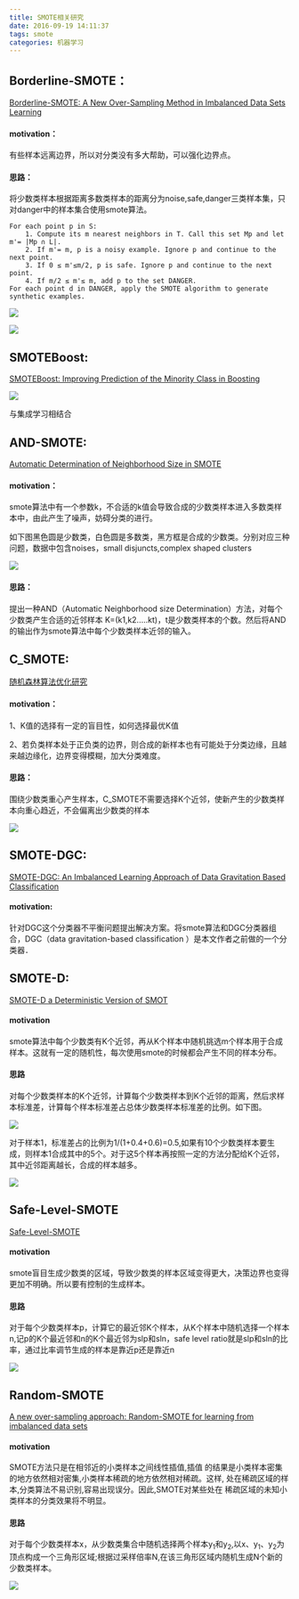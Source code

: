 ```yaml
---
title: SMOTE相关研究
date: 2016-09-19 14:11:37
tags: smote
categories: 机器学习  
---
```


## Borderline-SMOTE：

[Borderline-SMOTE: A New Over-Sampling Method in
Imbalanced Data Sets Learning](http://download.springer.com/static/pdf/440/chp%253A10.1007%252F11538059_91.pdf?originUrl=http%3A%2F%2Flink.springer.com%2Fchapter%2F10.1007%2F11538059_91&token2=exp=1474262954~acl=%2Fstatic%2Fpdf%2F440%2Fchp%25253A10.1007%25252F11538059_91.pdf%3ForiginUrl%3Dhttp%253A%252F%252Flink.springer.com%252Fchapter%252F10.1007%252F11538059_91*~hmac=e986ed4925c2bb65d11a6d29af2369242b36abf4483e4ef2b445a6ffb3db527e)

<!---more-->

#### motivation：

有些样本远离边界，所以对分类没有多大帮助，可以强化边界点。

#### 思路：

将少数类样本根据距离多数类样本的距离分为noise,safe,danger三类样本集，只对danger中的样本集合使用smote算法。

```
For each point p in S:
    1. Compute its m nearest neighbors in T. Call this set Mp and let m'= |Mp ∩ L|.
    2. If m'= m, p is a noisy example. Ignore p and continue to the next point.
    3. If 0 ≤ m'≤m/2, p is safe. Ignore p and continue to the next point.
    4. If m/2 ≤ m'≤ m, add p to the set DANGER.
For each point d in DANGER, apply the SMOTE algorithm to generate synthetic examples.
```
![](2016-9-19/borderline-smote.png)

![](2016-9-19/borderline.png)

## SMOTEBoost:

[SMOTEBoost: Improving Prediction
of the Minority Class in Boosting ](http://download.springer.com/static/pdf/691/chp%253A10.1007%252F978-3-540-39804-2_12.pdf?originUrl=http%3A%2F%2Flink.springer.com%2Fchapter%2F10.1007%2F978-3-540-39804-2_12&token2=exp=1474263888~acl=%2Fstatic%2Fpdf%2F691%2Fchp%25253A10.1007%25252F978-3-540-39804-2_12.pdf%3ForiginUrl%3Dhttp%253A%252F%252Flink.springer.com%252Fchapter%252F10.1007%252F978-3-540-39804-2_12*~hmac=78a012d7c1c4d5262ced873731b1dbd009f8f09b009e4bf6dd6bc8ccadcc1a79)

![](2016-9-19/smoteboost.png)

与集成学习相结合

## AND-SMOTE:

[Automatic Determination of Neighborhood Size in SMOTE](http://xueshu.baidu.com/s?wd=paperuri%3A%281c4637c5a6957391ec32d2795a4b00ae%29&filter=sc_long_sign&tn=SE_xueshusource_2kduw22v&sc_vurl=http%3A%2F%2Fdl.acm.org%2Fcitation.cfm%3Fid%3D2857648&ie=utf-8&sc_us=4791841824759104902)

#### motivation：

smote算法中有一个参数k，不合适的k值会导致合成的少数类样本进入多数类样本中，由此产生了噪声，妨碍分类的进行。

如下图黑色圆是少数类，白色圆是多数类，黑方框是合成的少数类。分别对应三种问题，数据中包含noises，small disjuncts,complex shaped clusters

![](2016-9-19/AND_SMOTE.png)

#### 思路：

提出一种AND（Automatic Neighborhood size Determination）方法，对每个少数类产生合适的近邻样本 K=(k1,k2.....kt)，t是少数类样本的个数。然后将AND的输出作为smote算法中每个少数类样本近邻的输入。

## C_SMOTE:

[随机森林算法优化研究](http://cdmd.cnki.com.cn/Article/CDMD-11912-1014220587.htm)

#### motivation：

1、K值的选择有一定的盲目性，如何选择最优K值

2、若负类样本处于正负类的边界，则合成的新样本也有可能处于分类边缘，且越来越边缘化，边界变得模糊，加大分类难度。


#### 思路：

围绕少数类重心产生样本，C_SMOTE不需要选择K个近邻，使新产生的少数类样本向重心趋近，不会偏离出少数类的样本

![](2016-9-19/C_smote.png)

## SMOTE-DGC:

[SMOTE-DGC: An Imbalanced Learning Approach of Data Gravitation Based Classification](http://download.springer.com/static/pdf/480/chp%253A10.1007%252F978-3-319-42294-7_11.pdf?originUrl=http%3A%2F%2Flink.springer.com%2Fchapter%2F10.1007%2F978-3-319-42294-7_11&token2=exp=1474267530~acl=%2Fstatic%2Fpdf%2F480%2Fchp%25253A10.1007%25252F978-3-319-42294-7_11.pdf%3ForiginUrl%3Dhttp%253A%252F%252Flink.springer.com%252Fchapter%252F10.1007%252F978-3-319-42294-7_11*~hmac=f29d5db64285215136e98232bd221b9be5f0892241c8b6d9dee9fd2df9b93aa2)

#### motivation:

针对DGC这个分类器不平衡问题提出解决方案。将smote算法和DGC分类器组合，DGC（data gravitation-based classification ）是本文作者之前做的一个分类器．

## SMOTE-D:

[SMOTE-D a Deterministic Version of SMOT](http://download.springer.com/static/pdf/261/chp%253A10.1007%252F978-3-319-39393-3_18.pdf?originUrl=http%3A%2F%2Flink.springer.com%2Fchapter%2F10.1007%2F978-3-319-39393-3_18&token2=exp=1474260388~acl=%2Fstatic%2Fpdf%2F261%2Fchp%25253A10.1007%25252F978-3-319-39393-3_18.pdf%3ForiginUrl%3Dhttp%253A%252F%252Flink.springer.com%252Fchapter%252F10.1007%252F978-3-319-39393-3_18*~hmac=8dc3af5112ee310b9330564cfe24905057082f7a3e50ca521d56a7a53183c723)

#### motivation
smote算法中每个少数类有K个近邻，再从K个样本中随机挑选m个样本用于合成样本。这就有一定的随机性，每次使用smote的时候都会产生不同的样本分布。

#### 思路
对每个少数类样本的K个近邻，计算每个少数类样本到K个近邻的距离，然后求样本标准差，计算每个样本标准差占总体少数类样本标准差的比例。如下图。

![](2016-9-19/smote-D2.png)

对于样本1，标准差占的比例为1/(1+0.4+0.6)=0.5,如果有10个少数类样本要生成，则样本1合成其中的5个。对于这5个样本再按照一定的方法分配给K个近邻，其中近邻距离越长，合成的样本越多。

![](2016-9-19/smote-D.png)

## Safe-Level-SMOTE

[Safe-Level-SMOTE](http://sci2s.ugr.es/keel/pdf/algorithm/congreso/2009-Bunkhumpornpat-LNCS.pdf)

#### motivation

smote盲目生成少数类的区域，导致少数类的样本区域变得更大，决策边界也变得更加不明确。所以要有控制的生成样本。

#### 思路

对于每个少数类样本p，计算它的最近邻K个样本，从K个样本中随机选择一个样本n,记p的K个最近邻和n的K个最近邻为slp和sln，safe level ratio就是slp和sln的比率，通过比率调节生成的样本是靠近p还是靠近n

![](2016-9-19/safesmote.png)

## Random-SMOTE

[A new over-sampling approach: Random-SMOTE for learning from imbalanced data sets](http://xueshu.baidu.com/s?wd=paperuri%3A%28645c06973146de3442a8e88e18c1ac55%29&filter=sc_long_sign&tn=SE_xueshusource_2kduw22v&sc_vurl=http%3A%2F%2Fdl.acm.org%2Fcitation.cfm%3Fid%3D2186664&ie=utf-8&sc_us=14984370303045838996)

#### motivation
SMOTE方法只是在相邻近的小类样本之间线性插值,插值
的结果是小类样本密集的地方依然相对密集,小类样本稀疏的地方依然相对稀疏。这样,
处在稀疏区域的样本,分类算法不易识别,容易出现误分。因此,SMOTE对某些处在
稀疏区域的未知小类样本的分类效果将不明显。
#### 思路
对于每个少数类样本x，从少数类集合中随机选择两个样本y<sub>1</sub>和y<sub>2</sub>,以x、y<sub>1</sub>、y<sub>2</sub>为顶点构成一个三角形区域;根据过采样倍率N,在该三角形区域内随机生成N个新的少数类样本。

![](2016-9-19/random_smote.png)

